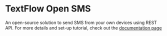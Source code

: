 # TextFlow Open SMS
An open-source solution to send SMS from your own devices using REST API. 
For more details and set-up tutorial, check out the [documentation page](https://docs.textflow.me/send-sms-for-free)
